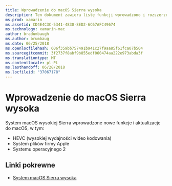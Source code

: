 ```yaml
---
title: Wprowadzenie do macOS Sierra wysoka
description: Ten dokument zawiera listę funkcji wprowadzono i rozszerzone macOS Sierra wysokiej i łącza do firmy Apple ogólny opis aktualizacji.
ms.prod: xamarin
ms.assetid: CD4E4C3C-5341-4830-8ED2-6C67AFC49674
ms.technology: xamarin-mac
author: bradumbaugh
ms.author: brumbaug
ms.date: 06/25/2018
ms.openlocfilehash: 606f359bb757491b941c27f9aa85f61fca07b504
ms.sourcegitcommit: 3f2737f8abf9b855edf060474aa222e973abda3f
ms.translationtype: MT
ms.contentlocale: pl-PL
ms.lasthandoff: 06/28/2018
ms.locfileid: "37067178"
---
```

# <a name="introduction-to-macos-high-sierra"></a>Wprowadzenie do macOS Sierra wysoka

System macOS wysokiej Sierra wprowadzone nowe funkcje i aktualizacje do macOS, w tym:

- HEVC (wysokiej wydajności wideo kodowania)
- System plików firmy Apple
- Systemu operacyjnego 2

## <a name="related-links"></a>Linki pokrewne

- [System macOS Sierra wysoka](https://www.apple.com/macos/high-sierra/)

